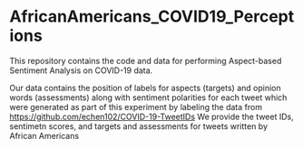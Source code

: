 # AfricanAmericans_COVID19_Perceptions

This repository contains the code and data for performing Aspect-based Sentiment Analysis on COVID-19 data. 

Our data contains the position of labels for aspects (targets) and opinion words (assessments) along with sentiment polarities for each tweet which were generated as part of this experiment by labeling the data from https://github.com/echen102/COVID-19-TweetIDs 
We provide the tweet IDs, sentimetn scores, and targets and assessments for tweets written by African Americans
